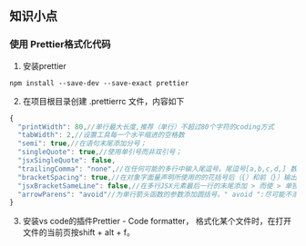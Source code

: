 ## 知识小点

### 使用 Prettier格式化代码

1. 安装prettier
```
npm install --save-dev --save-exact prettier
```
2. 在项目根目录创建 .prettierrc 文件，内容如下
```js
{
  "printWidth": 80,//单行最大长度,推荐（单行）不超过80个字符的coding方式
  "tabWidth": 2,//设置工具每一个水平缩进的空格数
  "semi": true,//在语句末尾添加分号；
  "singleQuote": true,//使用单引号而非双引号；
  "jsxSingleQuote": false,
  "trailingComma": "none",//在任何可能的多行中输入尾逗号。尾逗号[a,b,c,d,] 数组项d后面的逗号就是尾逗号。
  "bracketSpacing": true,//在对象字面量声明所使用的的花括号后（{）和前（}）输出空格。例如{   foo: bar  }
  "jsxBracketSameLine": false,//在多行JSX元素最后一行的末尾添加 > 而使 > 单独一行
  "arrowParens": "avoid"//为单行箭头函数的参数添加圆括号。" avoid ":尽可能不添加圆括号，示例：x => x；" always " - 总是添加圆括号，示例： (x) => x
}
```

3. 安装vs code的插件Prettier - Code formatter， 格式化某个文件时，在打开文件的当前页按shift + alt + f。

